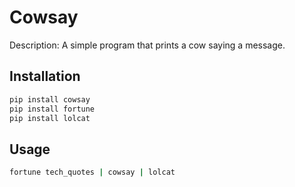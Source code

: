 # Cowsay

Description: A simple program that prints a cow saying a message.

## Installation

```bash
pip install cowsay
pip install fortune
pip install lolcat
```

## Usage

```bash
fortune tech_quotes | cowsay | lolcat
```
